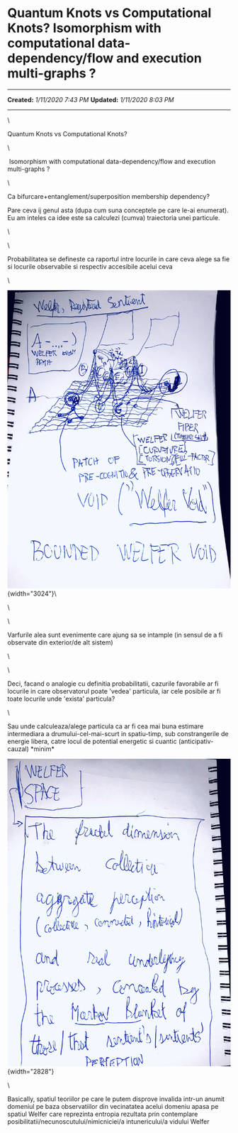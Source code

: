 Quantum Knots vs Computational Knots? Isomorphism with computational data-dependency/flow and execution multi-graphs ?
======================================================================================================================

  -------------- ---------------------
  **Created:**   *1/11/2020 7:43 PM*
  **Updated:**   *1/11/2020 8:03 PM*
  -------------- ---------------------

\

Quantum Knots vs Computational Knots?

\

 Isomorphism with computational data-dependency/flow and execution
multi-graphs ?

\

Ca bifurcare+entanglement/superposition membership dependency?

Pare ceva ij genul asta (dupa cum suna conceptele pe care le-ai
enumerat). Eu am inteles ca idee este sa calculezi (cumva) traiectoria
unei particule.

\

\

Probabilitatea se defineste ca raportul intre locurile in care ceva
alege sa fie si locurile observabile si respectiv accesibile acelui ceva

\

![](Quantum%20Knots%20vs%20Computational%20Knots%20Isomorph_files/Image%2020200111%20194523.jpg "Attachment"){width="3024"}\

\

\

Varfurile alea sunt evenimente care ajung sa se intample (in sensul de a
fi observate din exterior/de alt sistem)

\

\

Deci, facand o analogie cu definitia probabilitatii, cazurile favorabile
ar fi locurile in care observatorul poate 'vedea' particula, iar cele
posibile ar fi toate locurile unde 'exista' particula?

\

Sau unde calculeaza/alege particula ca ar fi cea mai buna estimare
intermediara a drumului-cel-mai-scurt in spatiu-timp, sub constrangerile
de energie libera, catre locul de potential energetic si cuantic
(anticipativ-cauzal) \*minim\*

![](Quantum%20Knots%20vs%20Computational%20Knots%20Isomorph_files/Image%2020200111%20200342.jpg "Attachment"){width="2828"}

\

Basically, spatiul teoriilor pe care le putem disprove invalida intr-un
anumit domeniul pe baza observatiilor din vecinatatea acelui domeniu
apasa pe spatiul Welfer care reprezinta entropia rezultata prin
contemplare posibilitatii/necunoscutului/nimicniciei/a intunericului/a
vidului Welfer

 

